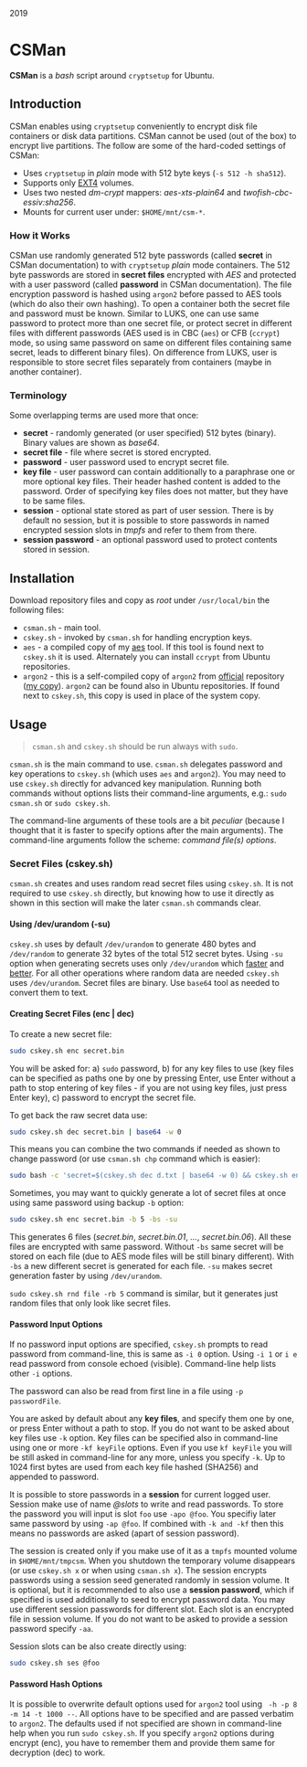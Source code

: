 2019

# CSMan

<!--- tags: linux encryption -->

**CSMan** is a *bash* script around `cryptsetup` for Ubuntu.

<div id='toc'></div>

## Introduction

CSMan enables using `cryptsetup` conveniently to encrypt disk file containers or disk data partitions. CSMan cannot be used (out of the box) to encrypt live partitions. The follow are some of the hard-coded settings of CSMan:

* Uses `cryptsetup` in *plain* mode with 512 byte keys (`-s 512 -h sha512`).
* Supports only [EXT4](https://en.wikipedia.org/wiki/Ext4) volumes.
* Uses two nested *dm-crypt* mappers: *aes-xts-plain64* and *twofish-cbc-essiv:sha256*.
* Mounts for current user under: `$HOME/mnt/csm-*`.

### How it Works

CSMan use randomly generated 512 byte passwords (called **secret** in CSMan documentation) to with `cryptsetup` *plain* mode containers. The 512 byte passwords are stored in **secret files** encrypted with *AES* and protected with a user password (called **password** in CSMan documentation). The file encryption password is hashed using `argon2` before passed to AES tools (which do also their own hashing). To open a container both the secret file and password must be known. Similar to LUKS, one can use same password to protect more than one secret file, or protect secret in different files with different passwords (AES used is in CBC (`aes`) or CFB (`ccrypt`) mode, so using same password on same on different files containing same secret, leads to different binary files). On difference from LUKS, user is responsible to store secret files separately from containers (maybe in another container).

### Terminology

Some overlapping terms are used more that once:

* **secret** - randomly generated (or user specified) 512 bytes (binary). Binary values are shown as *base64*.
* **secret file** - file where secret is stored encrypted.
* **password** - user password used to encrypt secret file.
* **key file** - user password can contain additionally to a paraphrase one or more optional key files. Their header hashed content is added to the password. Order of specifying key files does not matter, but they have to be same files.
* **session** - optional state stored as part of user session. There is by default no session, but it is possible to store passwords in named encrypted session slots in *tmpfs* and refer to them from there.
* **session password** - an optional password used to protect contents stored in session.

## Installation

Download repository files and copy as *root* under `/usr/local/bin` the following files:

* `csman.sh` - main tool.
* `cskey.sh` - invoked by `csman.sh` for handling encryption keys.
* `aes` - a compiled copy of my [aes](#r/cpp-aes-tool.md) tool. If this tool is found next to `cskey.sh` it is used. Alternately you can install `ccrypt` from Ubuntu repositories. 
* `argon2` - this is a self-compiled copy of `argon2` from [official](https://github.com/P-H-C/phc-winner-argon2) repository ([my copy](https://github.com/madebits/phc-winner-argon2)). `argon2` can be found also in Ubuntu repositories. If found next to `cskey.sh`, this copy is used in place of the system copy.

## Usage

> `csman.sh` and `cskey.sh` should be run always with `sudo`. 

`csman.sh` is the main command to use. `csman.sh` delegates password and key operations to `cskey.sh` (which uses `aes` and `argon2`). You may need to use `cskey.sh` directly for advanced key manipulation. Running both commands without options lists their command-line arguments, e.g.: `sudo csman.sh` or `sudo cskey.sh`.

The command-line arguments of these tools are a bit *peculiar* (because I thought that it is faster to specify options after the main arguments). The command-line arguments follow the scheme: *command file(s) options*.

### Secret Files (cskey.sh)

`csman.sh` creates and uses random read secret files using `cskey.sh`. It is not required to use `cskey.sh` directly, but knowing how to use it directly as shown in this section will make the later `csman.sh` commands clear.

#### Using /dev/urandom (-su)

`cskey.sh` uses by default `/dev/urandom` to generate 480 bytes and `/dev/random` to generate 32 bytes of the total 512 secret bytes. Using `-su` option when generating secrets uses only `/dev/urandom` which [faster](https://security.stackexchange.com/questions/3936/is-a-rand-from-dev-urandom-secure-for-a-login-key) and [better](https://www.2uo.de/myths-about-urandom/). For all other operations where random data are needed `cskey.sh` uses `/dev/urandom`.  Secret files are binary. Use `base64` tool as needed to convert them to text.

#### Creating Secret Files (enc | dec)

To create a new secret file:

```bash
sudo cskey.sh enc secret.bin
```

You will be asked for: a) `sudo` password, b) for any key files to use (key files can be specified as paths one by one by pressing Enter, use Enter without a path to stop entering of key files - if you are not using key files, just press Enter key), c) password to encrypt the secret file.

To get back the raw secret data use:

```bash
sudo cskey.sh dec secret.bin | base64 -w 0
```

This means you can combine the two commands if needed as shown to change password (or use `csman.sh chp` command which is easier):

```bash
sudo bash -c 'secret=$(cskey.sh dec d.txt | base64 -w 0) && cskey.sh enc d.txt -s <(echo -n "$secret") -d'
```

Sometimes, you may want to quickly generate a lot of secret files at once using same password using backup `-b` option:

```bash
sudo cskey.sh enc secret.bin -b 5 -bs -su
```

This generates 6 files (*secret.bin*, *secret.bin.01*, *...*, *secret.bin.06*). All these files are encrypted with same password. Without `-bs` same secret will be stored on each file (due to AES mode files will be still binary different). With `-bs` a new different secret is generated for each file. `-su` makes secret generation faster by using `/dev/urandom`.

`sudo cskey.sh rnd file -rb 5` command is similar, but it generates just random files that only look like secret files.

#### Password Input Options

If no password input options are specified, `cskey.sh` prompts to read password from command-line, this is same as `-i 0` option. Using `-i 1` or `i e` read password from console echoed (visible). Command-line help lists other `-i` options.

The password can also be read from first line in a file using `-p passwordFile`.

You are asked by default about any **key files**, and specify them one by one, or press Enter without a path to stop. If you do not want to be asked about key files use `-k` option. Key files can be specified also in command-line using one or more `-kf keyFile` options. Even if you use `kf keyFile` you will be still asked in command-line for any more, unless you specify `-k`. Up to 1024 first bytes are used from each key file hashed (SHA256) and appended to password.

It is possible to store passwords in a **session** for current logged user.  Session make use of name *@slots* to write and read passwords. To store the password you will input is slot `foo` use `-apo @foo`. You specifiy later same password by using `-ap @foo`. If combined with `-k and -kf` then this means no passwords are asked (apart of session password).

The session is created only if you make use of it as a `tmpfs` mounted volume in `$HOME/mnt/tmpcsm`. When you shutdown the temporary volume disappears (or use `cskey.sh x` or when using `csman.sh x`). The session encrypts passwords using a session seed generated randomly in session volume. It is optional, but it is recommended to also use a **session password**, which if specified is used additionally to seed to encrypt password data. You may use different session passwords for different slot. Each slot is an encrypted file in session volume. If you do not want to be asked to provide a session password specify `-aa`.

Session slots can be also create directly using:

```bash
sudo cskey.sh ses @foo
```

#### Password Hash Options

It is possible to overwrite default options used for `argon2` tool using ` -h -p 8 -m 14 -t 1000 --`. All options have to be specified and are passed verbatim to `argon2`. The defaults used if not specified are shown in command-line help when you run `sudo cskey.sh`. If you specify `argon2` options during encrypt (enc), you have to remember them and provide them same for decryption (dec) to work.
























